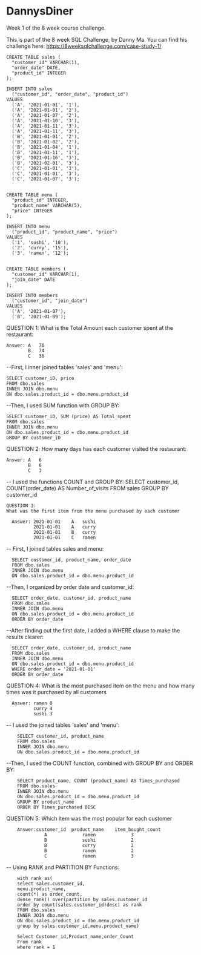 # DannysDiner
Week 1 of the 8 week course challenge.

This is part of the 8 week SQL Challenge, by Danny Ma. You can find his challenge here: https://8weeksqlchallenge.com/case-study-1/

    CREATE TABLE sales (
      "customer_id" VARCHAR(1),
      "order_date" DATE,
      "product_id" INTEGER
    );

    INSERT INTO sales
      ("customer_id", "order_date", "product_id")
    VALUES
      ('A', '2021-01-01', '1'),
      ('A', '2021-01-01', '2'),
      ('A', '2021-01-07', '2'),
      ('A', '2021-01-10', '3'),
      ('A', '2021-01-11', '3'),
      ('A', '2021-01-11', '3'),
      ('B', '2021-01-01', '2'),
      ('B', '2021-01-02', '2'),
      ('B', '2021-01-04', '1'),
      ('B', '2021-01-11', '1'),
      ('B', '2021-01-16', '3'),
      ('B', '2021-02-01', '3'),
      ('C', '2021-01-01', '3'),
      ('C', '2021-01-01', '3'),
      ('C', '2021-01-07', '3');
 

    CREATE TABLE menu (
      "product_id" INTEGER,
      "product_name" VARCHAR(5),
      "price" INTEGER
    );

    INSERT INTO menu
      ("product_id", "product_name", "price")
    VALUES
      ('1', 'sushi', '10'),
      ('2', 'curry', '15'),
      ('3', 'ramen', '12');
  

    CREATE TABLE members (
      "customer_id" VARCHAR(1),
      "join_date" DATE
    );

    INSERT INTO members
      ("customer_id", "join_date")
    VALUES
      ('A', '2021-01-07'),
      ('B', '2021-01-09');
  
  
  QUESTION 1:
  What is the Total Amount each customer spent at the restaurant:
    
    Answer: A	76
            B	74
            C	36

--First, I inner joined tables 'sales' and 'menu':
    
    SELECT customer_iD, price
    FROM dbo.sales
    INNER JOIN dbo.menu 
    ON dbo.sales.product_id = dbo.menu.product_id

--Then, I used SUM function with GROUP BY:
    
    SELECT customer_iD, SUM (price) AS Total_spent 
    FROM dbo.sales
    INNER JOIN dbo.menu 
    ON dbo.sales.product_id = dbo.menu.product_id 
    GROUP BY customer_iD
    
  
  
  QUESTION 2:
  How many days has each customer visited the restaurant:
    
    Answer: A	6
            B	6
            C	3


-- I used the functions COUNT and GROUP BY:
    SELECT customer_id, COUNT(order_date) AS Number_of_visits
      FROM sales
      GROUP BY customer_id

  
  
    QUESTION 3:
    What was the first item from the menu purchased by each customer
      
      Answer: 2021-01-01	A	sushi
              2021-01-01	A	curry
              2021-01-01	B	curry
              2021-01-01	C	ramen


  -- First, I joined tables sales and menu:

      SELECT customer_id, product_name, order_date
      FROM dbo.sales
      INNER JOIN dbo.menu
      ON dbo.sales.product_id = dbo.menu.product_id

  --Then, I organized by order date and customer_id:

      SELECT order_date, customer_id, product_name 
      FROM dbo.sales
      INNER JOIN dbo.menu
      ON dbo.sales.product_id = dbo.menu.product_id
      ORDER BY order_date 

  --After finding out the first date, I added a WHERE clause to make the results clearer:

      SELECT order_date, customer_id, product_name 
      FROM dbo.sales
      INNER JOIN dbo.menu
      ON dbo.sales.product_id = dbo.menu.product_id
      WHERE order_date = '2021-01-01'
      ORDER BY order_date
  
  
  
  QUESTION 4:
  What is the most purchased item on the menu and how many times was it purchased by all customers
      
      Answer: ramen	8
              curry	4
              sushi	3
              
  
 -- I used the joined tables 'sales' and 'menu':
 
        SELECT customer_id, product_name
        FROM dbo.sales
        INNER JOIN dbo.menu
        ON dbo.sales.product_id = dbo.menu.product_id
  
  
--Then, I used the COUNT function, combined with GROUP BY and ORDER BY:

        SELECT product_name, COUNT (product_name) AS Times_purchased
        FROM dbo.sales
        INNER JOIN dbo.menu
        ON dbo.sales.product_id = dbo.menu.product_id
        GROUP BY product_name
        ORDER BY Times_purchased DESC
  
  
  
  
  QUESTION 5:
  Which item was the most popular for each customer
  
        Answer:customer_id	product_name	item_bought_count
                  A	            ramen	          3
                  B	            sushi	          2
                  B	            curry	          2
                  B	            ramen	          2
                  C	            ramen	          3
  
  
  -- Using RANK and PARTITION BY Functions:
  
        with rank as(
        select sales.customer_id,
        menu.product_name,
        count(*) as order_count,
        dense_rank() over(partition by sales.customer_id
        order by count(sales.customer_id)desc) as rank
        FROM dbo.sales
        INNER JOIN dbo.menu
        ON dbo.sales.product_id = dbo.menu.product_id
        group by sales.customer_id,menu.product_name)
   
        Select Customer_id,Product_name,order_Count
        From rank
        where rank = 1
  
  
  
  
  

  
